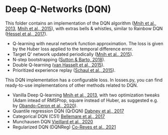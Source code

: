 # Deep Q-Networks (DQN)

This folder contains an implementation of the DQN algorithm
([Mnih et al., 2013], [Mnih et al., 2015]), with extras bells & whistles,
similar to Rainbow DQN ([Hessel et al., 2017]).

*   Q-learning with neural network function approximation. The loss is given by
    the Huber loss applied to the temporal difference error.
*   Target Q' network updated periodically ([Mnih et al., 2015]).
*   N-step bootstrapping ([Sutton & Barto, 2018]).
*   Double Q-learning ([van Hasselt et al., 2015]).
*   Prioritized experience replay ([Schaul et al., 2015]).

This DQN implementation has a configurable loss. In losses.py, you can find
ready-to-use implementations of other methods related to DQN.

* Vanilla Deep Q-learning [Mnih et al., 2013], with two optimization tweaks
  (Adam intead of RMSProp, square instead of Huber, as suggested e.g. by
  [Obando-Ceron et al., 2020]).
* Quantile regression DQN (QrDQN) [Dabney et al., 2017]
* Categorical DQN (C51) [Bellemare et al., 2017]
* Munchausen DQN [Vieillard et al., 2020]
* Regularized DQN (DQNReg) [Co-Reyes et al., 2021]


[Mnih et al., 2013]: https://arxiv.org/abs/1312.5602
[Mnih et al., 2015]: https://www.nature.com/articles/nature14236
[van Hasselt et al., 2015]: https://arxiv.org/abs/1509.06461
[Schaul et al., 2015]: https://arxiv.org/abs/1511.05952
[Bellemare et al., 2017]: https://arxiv.org/abs/1707.06887
[Dabney et al., 2017]: https://arxiv.org/abs/1710.10044
[Hessel et al., 2017]: https://arxiv.org/abs/1710.02298
[Horgan et al., 2018]: https://arxiv.org/abs/1803.00933
[Sutton & Barto, 2018]: http://incompleteideas.net/book/the-book.html
[Obando-Ceron et al., 2020]: https://arxiv.org/abs/2011.14826
[Vieillard et al., 2020]: https://arxiv.org/abs/2007.14430
[Co-Reyes et al., 2021]: https://arxiv.org/abs/2101.03958
